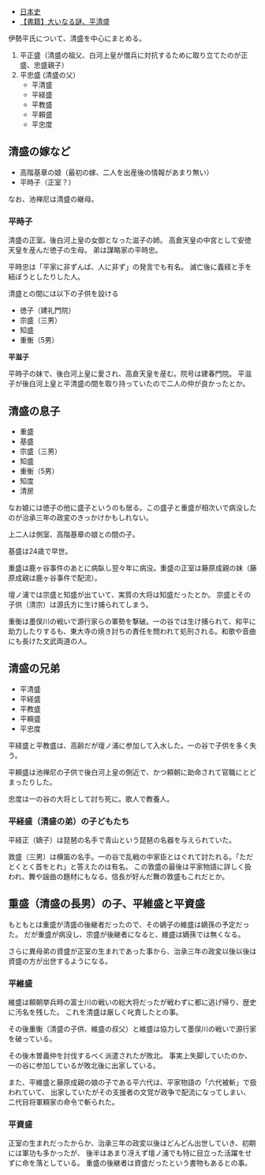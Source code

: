 - [日本史](%E6%97%A5%E6%9C%AC%E5%8F%B2)
- [【書籍】大いなる謎、平清盛](%E3%80%90%E6%9B%B8%E7%B1%8D%E3%80%91%E5%A4%A7%E3%81%84%E3%81%AA%E3%82%8B%E8%AC%8E%E3%80%81%E5%B9%B3%E6%B8%85%E7%9B%9B)

伊勢平氏について、清盛を中心にまとめる。

1. 平正盛（清盛の祖父、白河上皇が僧兵に対抗するために取り立てたのが正盛、忠盛親子）
2. 平忠盛 (清盛の父）
   - 平清盛
   - 平経盛
   - 平教盛
   - 平頼盛
   - 平忠度

## 清盛の嫁など

- 高階基章の娘（最初の嫁、二人を出産後の情報があまり無い）
- 平時子（正室？）

なお、池禅尼は清盛の継母。

### 平時子

清盛の正室。後白河上皇の女御となった滋子の姉。
高倉天皇の中宮として安徳天皇を産んだ徳子の生母。
弟は謀略家の平時忠。

平時忠は「平家に非ずんば、人に非ず」の発言でも有名。
滅亡後に義経と手を結ぼうとしたりした人。

清盛との間には以下の子供を設ける

- 徳子（建礼門院）
- 宗盛（三男）
- 知盛
- 重衡（5男）

**平滋子**

平時子の妹で、後白河上皇に愛され、高倉天皇を産む。院号は建春門院。
平滋子が後白河上皇と平清盛の間を取り持っていたので二人の仲が良かったとか。

## 清盛の息子

- 重盛
- 基盛
- 宗盛（三男）
- 知盛
- 重衡（5男）
- 知度
- 清房

なお娘には徳子の他に盛子というのも居る。この盛子と重盛が相次いで病没したのが治承三年の政変のきっかけかもしれない。

上二人は側室、高階基章の娘との間の子。

基盛は24歳で早世。

重盛は鹿ヶ谷事件のあとに病臥し翌々年に病没。重盛の正室は藤原成親の妹（藤原成親は鹿ヶ谷事件で配流）。

壇ノ浦では宗盛と知盛が出ていて、実質の大将は知盛だったとか。
宗盛とその子供（清宗）は源氏方に生け捕られてしまう。

重衡は墨俣川の戦いで源行家らの軍勢を撃破。一の谷では生け捕られて、和平に助力したりするも、東大寺の焼き討ちの責任を問われて処刑される。和歌や音曲にも長けた文武両道の人。

## 清盛の兄弟

- 平清盛
- 平経盛
- 平教盛
- 平頼盛
- 平忠度

平経盛と平教盛は、高齢だが壇ノ浦に参加して入水した。一の谷で子供を多く失う。

平頼盛は池禅尼の子供で後白河上皇の側近で、かつ頼朝に助命されて官職にとどまったりした。

忠度は一の谷の大将として討ち死に。歌人で教養人。

### 平経盛（清盛の弟）の子どもたち

平経正（嫡子）は琵琶の名手で青山という琵琶の名器を与えられていた。

敦盛（三男）は横笛の名手。一の谷で乱戦の中家臣とはぐれて討たれる。「ただとくとく首をとれ」と答えたのは有名。
この敦盛の最後は平家物語に詳しく扱われ、舞や謡曲の題材にもなる。信長が好んだ舞の敦盛もこれだとか。

## 重盛（清盛の長男）の子、平維盛と平資盛

もともとは重盛が清盛の後継者だったので、その嫡子の維盛は嫡孫の予定だった。
だが重盛が病没し、宗盛が後継者になると、維盛は嫡孫では無くなる。

さらに異母弟の資盛が正室の生まれであった事から、治承三年の政変以後以後は資盛の方が出世するようになる。

### 平維盛

維盛は頼朝挙兵時の富士川の戦いの総大将だったが戦わずに都に逃げ帰り、歴史に汚名を残した。
これを清盛は厳しく叱責したとの事。

その後重衡（清盛の子供、維盛の叔父）と維盛は協力して墨俣川の戦いで源行家を破っている。

その後木曽義仲を討伐するべく派遣されたが敗北。
事実上失脚していたのか、一の谷に参加しているが敗北後に出家している。

また、平維盛と藤原成親の娘の子である平六代は、平家物語の「六代被斬」で扱われていて、
出家していたがその支援者の文覚が政争で配流になってしまい、二代目将軍頼家の命令で斬られた。

### 平資盛

正室の生まれだったからか、治承三年の政変以後はどんどん出世していき、初期には軍功も多かったが、
後半はあまり冴えず壇ノ浦でも特に目立った活躍をせずに命を落としている。
重盛の後継者は資盛だったという書物もあるとの事。